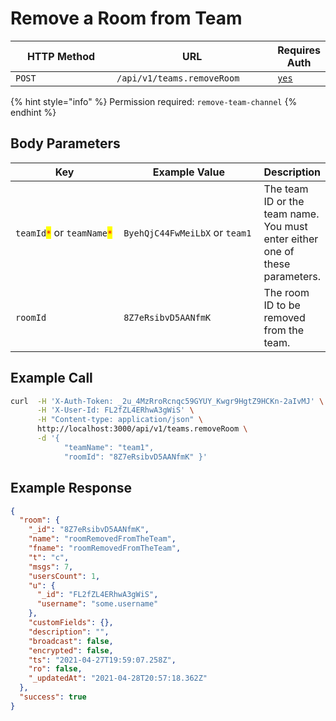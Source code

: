 # Remove a Room from Team

<table><thead><tr><th width="163">HTTP Method</th><th width="250">URL</th><th>Requires Auth</th></tr></thead><tbody><tr><td><code>POST</code></td><td><code>/api/v1/teams.removeRoom</code></td><td><a href="../../authentication-endpoints/"><code>yes</code></a></td></tr></tbody></table>

{% hint style="info" %}
Permission required: `remove-team-channel`
{% endhint %}

## Body Parameters

<table><thead><tr><th width="195.33333333333331">Key</th><th width="240">Example Value</th><th>Description</th></tr></thead><tbody><tr><td><code>teamId</code><mark style="color:red;"><code>*</code></mark> or  <code>teamName</code><mark style="color:red;"><code>*</code></mark></td><td><code>ByehQjC44FwMeiLbX</code> or  <code>team1</code></td><td>The team ID or the team name. You must enter either one of these parameters.</td></tr><tr><td><code>roomId</code></td><td><code>8Z7eRsibvD5AANfmK</code></td><td>The room ID to be removed from the team.</td></tr></tbody></table>

## Example Call

```bash
curl  -H 'X-Auth-Token: _2u_4MzRroRcnqc59GYUY_Kwgr9HgtZ9HCKn-2aIvMJ' \
      -H 'X-User-Id: FL2fZL4ERhwA3gWiS' \
      -H "Content-type: application/json" \
      http://localhost:3000/api/v1/teams.removeRoom \
      -d '{ 
            "teamName": "team1", 
            "roomId": "8Z7eRsibvD5AANfmK" }'
```

## Example Response

```json
{
  "room": {
    "_id": "8Z7eRsibvD5AANfmK",
    "name": "roomRemovedFromTheTeam",
    "fname": "roomRemovedFromTheTeam",
    "t": "c",
    "msgs": 7,
    "usersCount": 1,
    "u": {
      "_id": "FL2fZL4ERhwA3gWiS",
      "username": "some.username"
    },
    "customFields": {},
    "description": "",
    "broadcast": false,
    "encrypted": false,
    "ts": "2021-04-27T19:59:07.258Z",
    "ro": false,
    "_updatedAt": "2021-04-28T20:57:18.362Z"
  },
  "success": true
}
```
